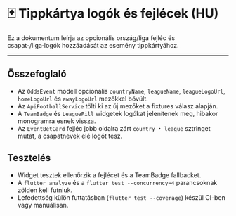 # 🃏 Tippkártya logók és fejlécek (HU)

Ez a dokumentum leírja az opcionális ország/liga fejléc és csapat-/liga‑logók hozzáadását az esemény tippkártyához.

---

## Összefoglaló

- Az `OddsEvent` modell opcionális `countryName`, `leagueName`, `leagueLogoUrl`, `homeLogoUrl` és `awayLogoUrl` mezőkkel bővült.
- Az `ApiFootballService` tölti ki az új mezőket a fixtures válasz alapján.
- A `TeamBadge` és `LeaguePill` widgetek logókat jelenítenek meg, hibakor monogramra esnek vissza.
- Az `EventBetCard` fejléc jobb oldalra zárt `country • league` sztringet mutat, a csapatnevek elé logót tesz.

## Tesztelés

- Widget tesztek ellenőrzik a fejlécet és a TeamBadge fallbacket.
- A `flutter analyze` és a `flutter test --concurrency=4` parancsoknak zölden kell futniuk.
- Lefedettség külön futtatásban (`flutter test --coverage`) készül CI-ben vagy manuálisan.
